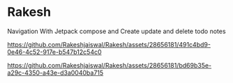 # Rakesh
Navigation With Jetpack compose and Create update and delete todo notes


https://github.com/Rakeshjaiswal/Rakesh/assets/28656181/491c4bd9-0e46-4c52-917e-b547b12c54c0



https://github.com/Rakeshjaiswal/Rakesh/assets/28656181/bd69b35e-a29c-4350-a43e-d3a0040ba715

